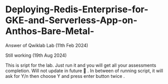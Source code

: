 # Deploying-Redis-Enterprise-for-GKE-and-Serverless-App-on-Anthos-Bare-Metal-
Answer of Qwiklab Lab (11th Feb 2024)

Still working (19th Aug 2024)

This is sript for the lab. Just run it and you will get all your assessments completion. Will not update in future 🗿 .
In between of running script, it will ask for Y/n then choose Y and press enter button twice .
